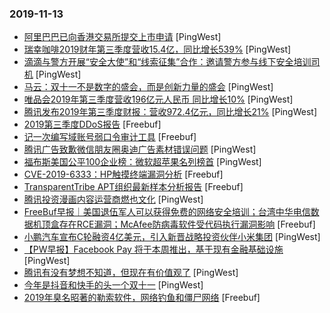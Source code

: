 ### 2019-11-13

* [阿里巴巴已向香港交易所提交上市申请](https://www.pingwest.com/w/197651) [PingWest]
* [瑞幸咖啡2019财年第三季度营收15.4亿，同比增长539%](https://www.pingwest.com/w/197645) [PingWest]
* [滴滴与警方开展“安全大使”和“线索征集”合作：邀请警方参与线下安全培训司机](https://www.pingwest.com/w/197643) [PingWest]
* [马云：双十一不是数字的盛会，而是创新力量的盛会](https://www.pingwest.com/w/197641) [PingWest]
* [唯品会2019年第三季度营收196亿元人民币 同比增长10%](https://www.pingwest.com/w/197640) [PingWest]
* [腾讯发布2019年第三季度财报：营收972.4亿元，同比增长21%](https://www.pingwest.com/w/197634) [PingWest]
* [2019第三季度DDoS报告](https://www.freebuf.com/articles/network/219711.html) [Freebuf]
* [记一次编写域账号弱口令审计工具](https://www.freebuf.com/sectool/219636.html) [Freebuf]
* [腾讯广告致歉微信朋友圈奥迪广告素材错误问题](https://www.pingwest.com/w/197623) [PingWest]
* [福布斯美国公平100企业榜：微软超苹果名列榜首](https://www.pingwest.com/w/197618) [PingWest]
* [CVE-2019-6333：HP触摸终端漏洞分析](https://www.freebuf.com/vuls/216760.html) [Freebuf]
* [TransparentTribe APT组织最新样本分析报告](https://www.freebuf.com/articles/system/218264.html) [Freebuf]
* [腾讯投资漫画内容运营商燃也文化](https://www.pingwest.com/w/197608) [PingWest]
* [FreeBuf早报｜美国退伍军人可以获得免费的网络安全培训；台湾中华电信数据机顶盒存在RCE漏洞；McAfee防病毒软件受代码执行漏洞影响](https://www.freebuf.com/news/219843.html) [Freebuf]
* [小鹏汽车宣布C轮融资4亿美元，引入新晋战略投资伙伴小米集团](https://www.pingwest.com/w/197605) [PingWest]
* [【PW早报】Facebook Pay 将于本周推出，基于现有金融基础设施](https://www.pingwest.com/w/197593) [PingWest]
* [腾讯有没有梦想不知道，但现在有价值观了](https://www.pingwest.com/a/197538) [PingWest]
* [今年是抖音和快手的头一个双十一](https://www.pingwest.com/a/197196) [PingWest]
* [2019年臭名昭著的勒索软件，网络钓鱼和僵尸网络](https://www.freebuf.com/news/219105.html) [Freebuf]
